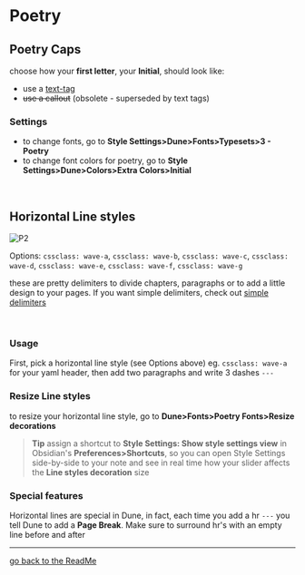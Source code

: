 # Poetry
## Poetry Caps

choose how your **first letter**, your **Initial**, should look like:
- use a [text-tag](https://github.com/Jopp-gh/Obsidian-Dune84/blob/main/Wiki/Text-highlight.md#initials)
- ~~use a callout~~ (obsolete - superseded by text tags)

### Settings
- to change fonts, go to **Style Settings>Dune>Fonts>Typesets>3 - Poetry** 
- to change font colors for poetry, go to  **Style Settings>Dune>Colors>Extra Colors>Initial**

<br>


## Horizontal Line styles
![P2](https://user-images.githubusercontent.com/48620536/222981063-8ab2dc90-1729-46fc-a9d6-d82e1e00d878.png)

Options: `cssclass: wave-a`, `cssclass: wave-b`, `cssclass: wave-c`, `cssclass: wave-d`, `cssclass: wave-e`, `cssclass: wave-f`, `cssclass: wave-g`

these are pretty delimiters to divide chapters, paragraphs or to add a little design to your pages. If you want simple delimiters, check out [simple delimiters](https://github.com/Jopp-gh/Obsidian-Dune84/blob/main/Wiki/Text-highlight.md#simple-horizontal-lines)

<br>

### Usage
First, pick a horizontal line style (see Options above) eg. `cssclass: wave-a` for your yaml header, 
then add two paragraphs and write 3 dashes `---`

### Resize Line styles

to resize your horizontal line style, go to **Dune>Fonts>Poetry Fonts>Resize decorations**

>**Tip**
>assign a shortcut to **Style Settings: Show style settings view** in Obsidian's **Preferences>Shortcuts**, so you can open Style Settings side-by-side to your note and see in real time how your slider affects the **Line styles decoration** size

### Special features
Horizontal lines are special in Dune, in fact, each time you add a hr `---` you tell Dune to add a **Page Break**. Make sure to surround hr's with an empty line before and after

---
[go back to the ReadMe](https://github.com/Jopp-gh/Obsidian-Dune84/tree/main)
